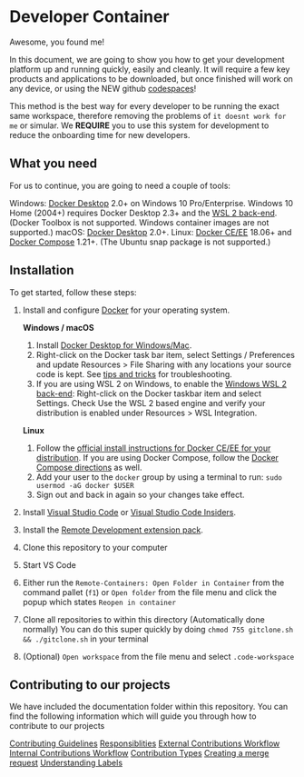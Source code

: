 # Developer Container

Awesome, you found me!

In this document, we are going to show you how to get your development platform up and running quickly, easily and cleanly. It will require a few key products and applications to be downloaded, but once finished will work on any device, or using the NEW github [codespaces](https://github.com/codespaces)!

This method is the best way for every developer to be running the exact same workspace, therefore removing the problems of `it doesnt work for me` or simular. We **REQUIRE** you to use this system for development to reduce the onboarding time for new developers.

## What you need

For us to continue, you are going to need a couple of tools:

Windows: [Docker Desktop](https://www.docker.com/products/docker-desktop) 2.0+ on Windows 10 Pro/Enterprise. Windows 10 Home (2004+) requires Docker Desktop 2.3+ and the [WSL 2 back-end](https://aka.ms/vscode-remote/containers/docker-wsl2). (Docker Toolbox is not supported. Windows container images are not supported.)
macOS: [Docker Desktop](https://www.docker.com/products/docker-desktop) 2.0+.
Linux: [Docker CE/EE](https://docs.docker.com/install/#supported-platforms) 18.06+ and [Docker Compose](https://docs.docker.com/compose/install) 1.21+. (The Ubuntu snap package is not supported.)

## Installation

To get started, follow these steps:

1. Install and configure [Docker](https://www.docker.com/get-started) for your operating system.

   **Windows / macOS**

   1. Install [Docker Desktop for Windows/Mac](https://www.docker.com/products/docker-desktop).
   2. Right-click on the Docker task bar item, select Settings / Preferences and update Resources > File Sharing with any locations your source code is kept. See [tips and tricks](https://code.visualstudio.com/docs/remote/troubleshooting#_container-tips) for troubleshooting.
   3. If you are using WSL 2 on Windows, to enable the [Windows WSL 2 back-end](https://aka.ms/vscode-remote/containers/docker-wsl2): Right-click on the Docker taskbar item and select Settings. Check Use the WSL 2 based engine and verify your distribution is enabled under Resources > WSL Integration.

   **Linux**

   1. Follow the [official install instructions for Docker CE/EE for your distribution](https://docs.docker.com/install/#supported-platforms). If you are using Docker Compose, follow the [Docker Compose directions](https://docs.docker.com/compose/install/) as well.
   2. Add your user to the `docker` group by using a terminal to run: `sudo usermod -aG docker $USER`
   3. Sign out and back in again so your changes take effect.

2. Install [Visual Studio Code](https://code.visualstudio.com/) or [Visual Studio Code Insiders](https://code.visualstudio.com/insiders/).
3. Install the [Remote Development extension pack](https://aka.ms/vscode-remote/download/extension).
4. Clone this repository to your computer
5. Start VS Code
6. Either run the `Remote-Containers: Open Folder in Container` from the command pallet (`f1`) or `Open folder` from the file menu and click the popup which states `Reopen in container`
7. Clone all repositories to within this directory (Automatically done normally)
   You can do this super quickly by doing `chmod 755 gitclone.sh && ./gitclone.sh` in your terminal
8. (Optional) `Open workspace` from the file menu and select `.code-workspace`

## Contributing to our projects

We have included the documentation folder within this repository. You can find the following information which will guide you through how to contribute to our projects

[Contributing Guidelines](./.devdocs/getting-started/contributing/contributing.md#why-the-guidelines)
[Responsiblities](./.devdocs/getting-started/contributing/contributing.md#responsibilities)
[External Contributions Workflow](./.devdocs/getting-started/contributing/contributing.md#external-contributions-workflow)
[Internal Contributions Workflow](./.devdocs/getting-started/contributing/contributing.md#internal-contributions-workflow)
[Contribution Types](./.devdocs/getting-started/contributing/contributing.md#contribution-types)
[Creating a merge request](./.devdocs/getting-started/contributing/contributing.md#creating-a-merge-request)
[Understanding Labels](./.devdocs/getting-started/contributing/contributing.md#understanding-labels)
